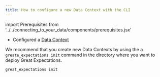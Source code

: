 ```yaml
---
title: How to configure a new Data Context with the CLI
---
```

import Prerequisites from '../../connecting_to_your_data/components/prerequisites.jsx'

<Prerequisites>

- Configured a [Data Context](../../../tutorials/getting-started/initialize-a-data-context.md)

</Prerequisites>

We recommend that you create new Data Contexts by using the a ``greate_expectations init`` command in the directory where you want to deploy Great Expectations.

```bash
great_expectations init
```
